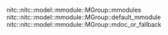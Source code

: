nitc::nitc::model::mmodule::MGroup::mmodules
nitc::nitc::model::mmodule::MGroup::default_mmodule
nitc::nitc::model::mmodule::MGroup::mdoc_or_fallback